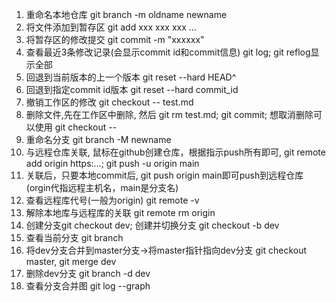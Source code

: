 1. 重命名本地仓库 git branch -m oldname newname
2. 将文件添加到暂存区 git add xxx xxx xxx ...
3. 将暂存区的修改提交 git commit -m "xxxxxx"
4. 查看最近3条修改记录(会显示commit id和commit信息) git log; git reflog显示全部
5. 回退到当前版本的上一个版本 git reset --hard HEAD^
6. 回退到指定commit id版本 git reset --hard commit_id
7. 撤销工作区的修改 git checkout -- test.md
8. 删除文件,先在工作区中删除, 然后 git rm test.md; git commit; 想取消删除可以使用 git checkout --
9. 重命名分支 git branch -M newname
10. 与远程仓库关联, 鼠标在github创建仓库，根据指示push所有即可, git remote add origin https:...; git push -u origin main
11. 关联后，只要本地commit后, git push origin main即可push到远程仓库(orgin代指远程主机名，main是分支名)
12. 查看远程库代号(一般为origin) git remote -v
13. 解除本地库与远程库的关联 git remote rm origin
14. 创建分支git checkout dev; 创建并切换分支 git checkout -b dev
15. 查看当前分支 git branch
16. 将dev分支合并到master分支->将master指针指向dev分支 git checkout master, git merge dev
17. 删除dev分支 git branch -d dev
18. 查看分支合并图 git log --graph
